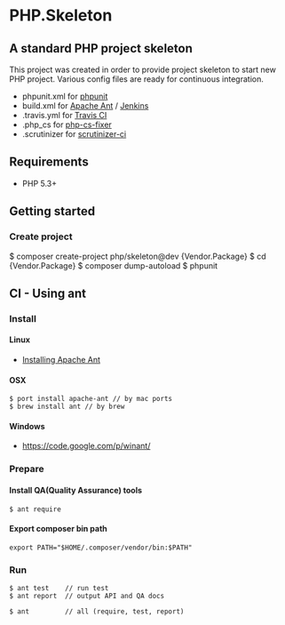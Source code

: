 # PHP.Skeleton

## A standard PHP project skeleton

This project was created in order to provide project skeleton to start new PHP project.
Various config files are ready for continuous integration.

 * phpunit.xml for [phpunit](http://phpunit.de/manual/current/en/index.html)
 * build.xml for [Apache Ant](http://ant.apache.org/) / [Jenkins](http://jenkins-ci.org/)
 * .travis.yml for [Travis CI](https://travis-ci.org/)
 * .php_cs for [php-cs-fixer](https://github.com/FriendsOfPHP/PHP-CS-Fixer)
 * .scrutinizer for [scrutinizer-ci](https://scrutinizer-ci.com/)
 
## Requirements

 * PHP 5.3+

## Getting started

### Create project

  $ composer create-project php/skeleton@dev {Vendor.Package}
  $ cd {Vendor.Package}
  $ composer dump-autoload
  $ phpunit


## CI - Using ant

### Install

#### Linux

 * [Installing Apache Ant](http://ant.apache.org/manual/install.html)

#### OSX

    $ port install apache-ant // by mac ports
    $ brew install ant // by brew

#### Windows

 * https://code.google.com/p/winant/
 
### Prepare

#### Install QA(Quality Assurance) tools
    $ ant require

#### Export composer bin path 

    export PATH="$HOME/.composer/vendor/bin:$PATH"

### Run
 
    $ ant test    // run test
    $ ant report  // output API and QA docs

    $ ant         // all (require, test, report)
